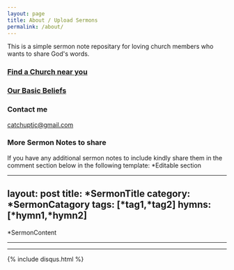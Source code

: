 ```yaml
---
layout: page
title: About / Upload Sermons
permalink: /about/
---
```


This is a simple sermon note repositary for loving church members who wants to share God's words.

### [Find a Church near you](https://tjc.org/find-a-church/)
### [Our Basic Beliefs](https://tjc.org/intro-to-basic-beliefs/#top)

### Contact me

[catchuptjc@gmail.com](mailto:catchuptjc@gmail.com)

### More Sermon Notes to share

If you have any additional sermon notes to include kindly share them in the comment section below in the following template:
 *Editable section
 
---
layout: post
title: *SermonTitle
category: *SermonCatagory
tags: [*tag1,*tag2]
hymns: [*hymn1,*hymn2]
---
*SermonContent


----
****


  {% include disqus.html %}

